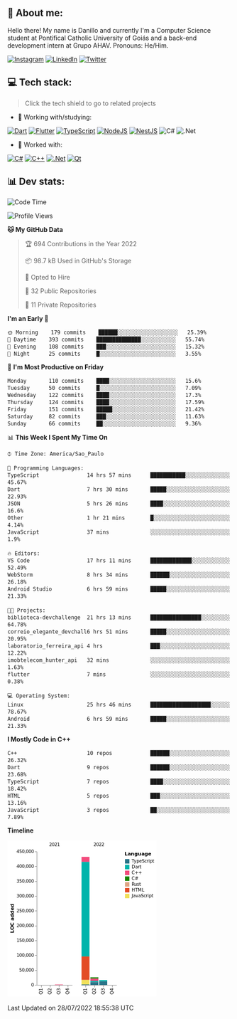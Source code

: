 ## 🌈 About me:
Hello there! My name is Danillo and currently I'm a Computer Science student at Pontifical Catholic University of Goiás and a back-end development intern at Grupo AHAV. Pronouns: He/Him.

[![Instagram](https://img.shields.io/badge/Instagram-%23E4405F.svg?logo=Instagram&logoColor=white)](https://instagram.com/danilloilggner) [![LinkedIn](https://img.shields.io/badge/LinkedIn-%230077B5.svg?logo=linkedin&logoColor=white)](https://linkedin.com/in/danilloism) [![Twitter](https://img.shields.io/badge/Twitter-%231DA1F2.svg?logo=Twitter&logoColor=white)](https://twitter.com/danilloism) 

## 💻 Tech stack:
> Click the tech shield to go to related projects

- 🔭 Working with/studying:

[![Dart](https://img.shields.io/badge/dart-%230175C2.svg?style=for-the-badge&logo=dart&logoColor=white)](https://github.com/danilloism/danilloism/blob/main/Flutter.md) [![Flutter](https://img.shields.io/badge/Flutter-%2302569B.svg?style=for-the-badge&logo=Flutter&logoColor=white)](https://github.com/danilloism/danilloism/blob/main/Flutter.md) [![TypeScript](https://img.shields.io/badge/typescript-%23007ACC.svg?style=for-the-badge&logo=typescript&logoColor=white)](https://github.com/danilloism/danilloism/blob/main/Typescript.md) [![NodeJS](https://img.shields.io/badge/node.js-6DA55F?style=for-the-badge&logo=node.js&logoColor=white)](https://github.com/danilloism/danilloism/blob/main/Node.js.md) [![NestJS](https://img.shields.io/badge/nestjs-%23E0234E.svg?style=for-the-badge&logo=nestjs&logoColor=white)](https://github.com/danilloism/danilloism/blob/main/Nest.js.md) ![C#](https://img.shields.io/badge/c%23-%23239120.svg?style=for-the-badge&logo=c-sharp&logoColor=white) ![.Net](https://img.shields.io/badge/.NET-5C2D91?style=for-the-badge&logo=.net&logoColor=white)
<!---
- 🌱 Currently learning:

![Vue.js](https://img.shields.io/badge/vuejs-%2335495e.svg?style=for-the-badge&logo=vuedotjs&logoColor=%234FC08D) ![Angular](https://img.shields.io/badge/angular-%23DD0031.svg?style=for-the-badge&logo=angular&logoColor=white)
--->
- 💫 Worked with:

[![C#](https://img.shields.io/badge/c%23-%23239120.svg?style=for-the-badge&logo=c-sharp&logoColor=white)](#) [![C++](https://img.shields.io/badge/c++-%2300599C.svg?style=for-the-badge&logo=c%2B%2B&logoColor=white)](https://github.com/danilloism/danilloism/blob/main/C%2B%2B.md) [![.Net](https://img.shields.io/badge/.NET-5C2D91?style=for-the-badge&logo=.net&logoColor=white)](#) [![Qt](https://img.shields.io/badge/Qt-%23217346.svg?style=for-the-badge&logo=Qt&logoColor=white)](https://github.com/danilloism/danilloism/blob/main/C%2B%2B.md)

## 📊 Dev stats:
<!---
[![](https://github-readme-stats.vercel.app/api?username=danilloism&theme=radical&hide_border=false&include_all_commits=false&count_private=false)](#)<br>
[![](https://github-readme-streak-stats.herokuapp.com/?user=danilloism&theme=radical&hide_border=false)](#)<br>
[![](https://github-readme-stats.vercel.app/api/top-langs/?username=danilloism&theme=radical&hide_border=false&include_all_commits=false&count_private=false&layout=compact)](#)<br>
--->
<!--START_SECTION:waka-->
![Code Time](http://img.shields.io/badge/Code%20Time-0%20secs-blue)

![Profile Views](http://img.shields.io/badge/Profile%20Views-4-blue)

**🐱 My GitHub Data** 

> 🏆 694 Contributions in the Year 2022
 > 
> 📦 98.7 kB Used in GitHub's Storage 
 > 
> 💼 Opted to Hire
 > 
> 📜 32 Public Repositories 
 > 
> 🔑 11 Private Repositories  
 > 
**I'm an Early 🐤** 

```text
🌞 Morning    179 commits    ██████░░░░░░░░░░░░░░░░░░░   25.39% 
🌆 Daytime    393 commits    ██████████████░░░░░░░░░░░   55.74% 
🌃 Evening    108 commits    ███░░░░░░░░░░░░░░░░░░░░░░   15.32% 
🌙 Night      25 commits     █░░░░░░░░░░░░░░░░░░░░░░░░   3.55%

```
📅 **I'm Most Productive on Friday** 

```text
Monday       110 commits    ████░░░░░░░░░░░░░░░░░░░░░   15.6% 
Tuesday      50 commits     █░░░░░░░░░░░░░░░░░░░░░░░░   7.09% 
Wednesday    122 commits    ████░░░░░░░░░░░░░░░░░░░░░   17.3% 
Thursday     124 commits    ████░░░░░░░░░░░░░░░░░░░░░   17.59% 
Friday       151 commits    █████░░░░░░░░░░░░░░░░░░░░   21.42% 
Saturday     82 commits     ███░░░░░░░░░░░░░░░░░░░░░░   11.63% 
Sunday       66 commits     ██░░░░░░░░░░░░░░░░░░░░░░░   9.36%

```


📊 **This Week I Spent My Time On** 

```text
⌚︎ Time Zone: America/Sao_Paulo

💬 Programming Languages: 
TypeScript               14 hrs 57 mins      ███████████░░░░░░░░░░░░░░   45.67% 
Dart                     7 hrs 30 mins       █████░░░░░░░░░░░░░░░░░░░░   22.93% 
JSON                     5 hrs 26 mins       ████░░░░░░░░░░░░░░░░░░░░░   16.6% 
Other                    1 hr 21 mins        █░░░░░░░░░░░░░░░░░░░░░░░░   4.14% 
JavaScript               37 mins             ░░░░░░░░░░░░░░░░░░░░░░░░░   1.9%

🔥 Editors: 
VS Code                  17 hrs 11 mins      █████████████░░░░░░░░░░░░   52.49% 
WebStorm                 8 hrs 34 mins       ██████░░░░░░░░░░░░░░░░░░░   26.18% 
Android Studio           6 hrs 59 mins       █████░░░░░░░░░░░░░░░░░░░░   21.33%

🐱‍💻 Projects: 
biblioteca-devchallenge  21 hrs 13 mins      ████████████████░░░░░░░░░   64.78% 
correio_elegante_devchall6 hrs 51 mins       █████░░░░░░░░░░░░░░░░░░░░   20.95% 
laboratorio_ferreira_api 4 hrs               ███░░░░░░░░░░░░░░░░░░░░░░   12.22% 
imobtelecom_hunter_api   32 mins             ░░░░░░░░░░░░░░░░░░░░░░░░░   1.63% 
flutter                  7 mins              ░░░░░░░░░░░░░░░░░░░░░░░░░   0.38%

💻 Operating System: 
Linux                    25 hrs 46 mins      ███████████████████░░░░░░   78.67% 
Android                  6 hrs 59 mins       █████░░░░░░░░░░░░░░░░░░░░   21.33%

```

**I Mostly Code in C++** 

```text
C++                      10 repos            ██████░░░░░░░░░░░░░░░░░░░   26.32% 
Dart                     9 repos             ██████░░░░░░░░░░░░░░░░░░░   23.68% 
TypeScript               7 repos             ████░░░░░░░░░░░░░░░░░░░░░   18.42% 
HTML                     5 repos             ███░░░░░░░░░░░░░░░░░░░░░░   13.16% 
JavaScript               3 repos             ██░░░░░░░░░░░░░░░░░░░░░░░   7.89%

```


**Timeline**

![Chart not found](https://raw.githubusercontent.com/danilloism/danilloism/main/charts/bar_graph.png) 


 Last Updated on 28/07/2022 18:55:38 UTC
<!--END_SECTION:waka-->
